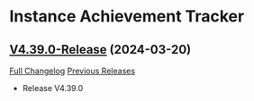 # Instance Achievement Tracker

## [V4.39.0-Release](https://github.com/Dragnogd/Instance-Achievement-Tracker/tree/V4.39.0-Release) (2024-03-20)
[Full Changelog](https://github.com/Dragnogd/Instance-Achievement-Tracker/commits/V4.39.0-Release) [Previous Releases](https://github.com/Dragnogd/Instance-Achievement-Tracker/releases)

- Release V4.39.0  
